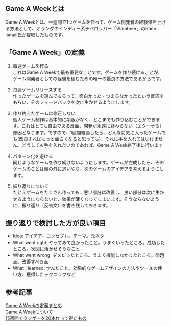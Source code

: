 ## Game A Weekとは
Game A Weekとは、一週間で1つゲームを作って、ゲーム開発者の経験値を上げる方法として、オランダのインディー系デベロッパー「Vlambeer」のRami Ismail氏が提唱したものです。

## 「Game A Week」の定義
1. 毎週ゲームを作る  
これはGame A Weekで最も重要なことです。ゲームを作り続けることが、ゲーム開発者としての経験を積むための唯一の最良の方法であるからです。

2. 毎週ゲームリリースする  
作ったゲームを遊んでもらって、面白かった・つまらなかったという反応をもらい、そのフィードバックを次に生かせるようにします。

3. 作り終えたゲームは修正しない  
個人ゲーム制作は基本的に期限がなく、どこまでも作り込むことができます。これはとても自由である反面、開発が永遠に終わらない（エターナる）原因となります。ですので、1週間経過したら、どんなに気に入ったゲームでも(改良すればもっと面白くなると思っても)、それに手を入れてはいけません。どうしても手を入れたいのであれば、Game A Week終了後に行います

4. パターン化を避ける  
同じようなゲームを作り続けないようにします。ゲームが完成したら、そのゲームのことは頭の外に追いやり、次のゲームのアイデアを考えるようにします。

5. 振り返りについて  
たとえゲームをたくさん作っても、悪い部分は改善し、良い部分は次に生かせるようにならないと、効果が薄くなってしまいます。そうならないように、振り返り（反省文）を書き残しておきます。

## 振り返りで検討した方が良い項目
- Idea: アイデア。コンセプト。テーマ。元ネタ
- What went right: やってみて良かったこと。うまくいったところ。成功したところ。次回に活かせそうなこと
- What went wrong: ダメだったところ。うまく機能しなかったところ。問題点。改善すべき点
- What I learned: 学んだこと。効果的なゲームデザインの方法やツールの使い方、獲得したテクニックなど

## 参考記事
[Game A Weekの定義まとめ](https://2dgames.jp/game_a_week/)  
[Game A Weekについて](https://note.com/syun77/n/n8063d509a864)  
[15週間でクソゲーを20本作って得たもの](https://qiita.com/2dgames_jp/items/6a23207fd0057df92552)  
